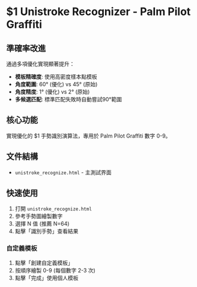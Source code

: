 # $1 Unistroke Recognizer - Palm Pilot Graffiti

## 準確率改進

通過多項優化實現顯著提升：

- **模板精確度**: 使用高密度樣本點模板
- **角度範圍**: 60° (優化) vs 45° (原始)
- **角度精度**: 1° (優化) vs 2° (原始)
- **多候選匹配**: 標準匹配失敗時自動嘗試90°範圍

## 核心功能

實現優化的 $1 手勢識別演算法，專用於 Palm Pilot Graffiti 數字 0-9。

## 文件結構
- `unistroke_recognize.html` - 主測試界面 

## 快速使用

1. 打開 `unistroke_recognize.html`
2. 參考手勢圖繪製數字
3. 選擇 N 值 (推薦 N=64)
4. 點擊「識別手勢」查看結果

### 自定義模板
1. 點擊「創建自定義模板」
2. 按順序繪製 0-9 (每個數字 2-3 次)
3. 點擊「完成」使用個人模板